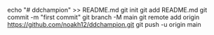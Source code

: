 echo "# ddchampion" >> README.md
git init
git add README.md
git commit -m "first commit"
git branch -M main
git remote add origin https://github.com/noakh12/ddchampion.git
git push -u origin main

